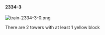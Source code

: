 #### 2334-3
![train-2334-3-0.png](https://github.com/lil-lab/nlvr/raw/master/nlvr/train/images/77/train-2334-3-0.png "train-2334-3-0.png")

There are 2 towers with at least 1 yellow block